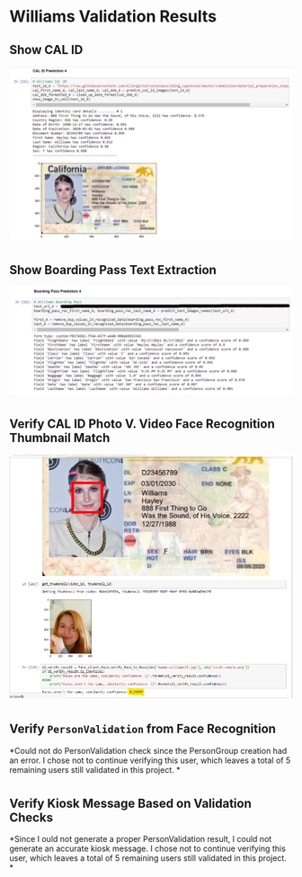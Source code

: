 # Williams Validation Results

## Show CAL ID 
![](revision_cal_id_pred_4.png)

#

## Show Boarding Pass Text Extraction
![](revision_boarding_pred_4.png)

#

## Verify CAL ID Photo V. Video Face Recognition Thumbnail Match
![](revision_cal_id_face_match_pred_3.png)

#

## Verify `PersonValidation` from Face Recognition
*Could not do PersonValidation check since the PersonGroup creation had an error. I chose not to continue verifying this user, which leaves a total of 5 remaining users still validated in this project. *

#

## Verify Kiosk Message Based on Validation Checks
*Since I ould not generate a proper PersonValidation result, I could not generate an accurate kiosk message. I chose not to continue verifying this user, which leaves a total of 5 remaining users still validated in this project. *